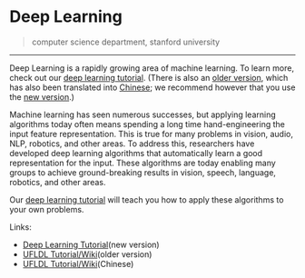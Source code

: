 # Deep Learning

> computer science department, stanford university

---

<!-- 
:* [Home](./)
:* People
:* Papers
:* Sponsor
:* Contact
-->

Deep Learning is a rapidly growing area of machine learning. To learn more, check
out our [deep learning tutorial](tutorial/index.md).
(There is also an [older version](wiki/UFLDL_Tutorial.md),
which has also been translated into [Chinese](wiki/UFLDL教程.md);
we recommend however that you use the [new version](tutorial/index.md).)

Machine learning has seen numerous successes, but applying learning algorithms
today often means spending a long time hand-engineering the input feature
representation. This is true for many problems in vision, audio, NLP,
robotics, and other areas. To address this, researchers have developed
deep learning algorithms that automatically learn a good representation for
the input. These algorithms are today enabling many groups to achieve ground-breaking
results in vision, speech, language, robotics, and other areas.

Our [deep learning tutorial](tutorial/index.md)
will teach you how to apply these algorithms to your own problems.

Links:

* [Deep Learning Tutorial](tutorial/index.md)(new version)
* [UFLDL Tutorial/Wiki](wiki/UFLDL_Tutorial.md)(older version)
* [UFLDL Tutorial/Wiki](wiki/UFLDL教程.md)(Chinese)
